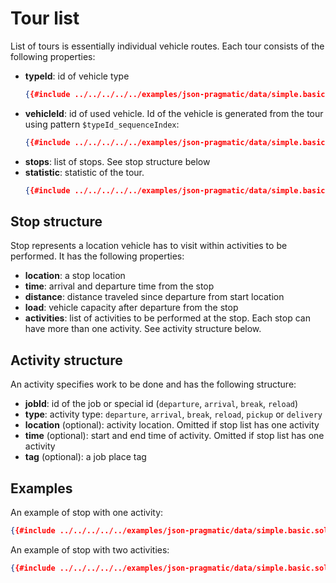 # Tour list

List of tours is essentially individual vehicle routes. Each tour consists of the following properties:

* **typeId**: id of vehicle type
    ```json
    {{#include ../../../../../examples/json-pragmatic/data/simple.basic.solution.json:17}}
    ```
* **vehicleId**: id of used vehicle. Id of the vehicle is generated from the tour using pattern `$typeId_sequenceIndex`:
    ```json
    {{#include ../../../../../examples/json-pragmatic/data/simple.basic.solution.json:16}}
    ```
* **stops**: list of stops. See stop structure below
* **statistic**: statistic of the tour.
    ```json
    {{#include ../../../../../examples/json-pragmatic/data/simple.basic.solution.json:141:151}}
    ```

## Stop structure

Stop represents a location vehicle has to visit within activities to be performed. It has the following properties:

* **location**: a stop location
* **time**: arrival and departure time from the stop
* **distance**: distance traveled since departure from start location
* **load**: vehicle capacity after departure from the stop
* **activities**: list of activities to be performed at the stop. Each stop can have more than one activity.
    See activity structure below.

## Activity structure

An activity specifies work to be done and has the following structure:

* **jobId**: id of the job or special id (`departure`, `arrival`, `break`, `reload`)
* **type**:  activity type: `departure`, `arrival`, `break`, `reload`, `pickup` or `delivery`
* **location** (optional): activity location. Omitted if stop list has one activity
* **time** (optional): start and end time of activity. Omitted if stop list has one activity
* **tag** (optional): a job place tag

## Examples

An example of stop with one activity:
```json
{{#include ../../../../../examples/json-pragmatic/data/simple.basic.solution.json:20:39}}
```

An example of stop with two activities:
```json
{{#include ../../../../../examples/json-pragmatic/data/simple.basic.solution.json:60:99}}
```
